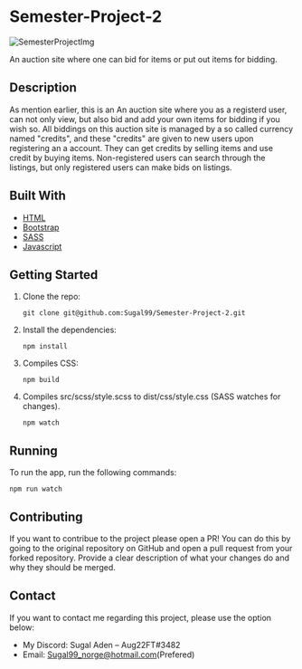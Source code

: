 # Semester-Project-2

![SemesterProjectImg](https://github.com/Sugal99/Semester-Project-2/assets/56642911/5ac8f1bf-ee8d-43c1-857b-ea856627aada)



An auction site where one can bid for items or put out items for bidding.

## Description
As mention earlier, this is an An auction site where you as a registerd user, can not only view, but also bid and add your own items for bidding if you wish so. All biddings on this auction site is managed by a so called currency named "credits", and these "credits" are given to new users upon registering an a account. They can get credits by selling items and use credit by buying items. Non-registered users can search through the listings, but only registered users can make bids on listings.

## Built With
* [HTML](https://dev.w3.org/html5/spec-LC/)
* [Bootstrap](https://getbootstrap.com/)
* [SASS](https://sass-lang.com/)
* [Javascript](https://developer.mozilla.org/en-US/docs/Web/JavaScript)
  


## Getting Started
1. Clone the repo:
    ```
    git clone git@github.com:Sugal99/Semester-Project-2.git
    ```
2. Install the dependencies:
    ```
    npm install
    ```
3. Compiles CSS:
    ```
    npm build
    ```
3. Compiles src/scss/style.scss to dist/css/style.css (SASS watches for changes).
    ```
    npm watch
   ```
 ## Running
 To run the app, run the following commands:
   ```
 npm run watch
   ```

## Contributing
  If you want to contribue to the project please open a PR! You can do this by going to the original repository on GitHub and open a pull request from your forked repository.
  Provide a clear description of what your changes do and why they should be merged.

## Contact

If you want to contact me regarding this project, please use the option below:

- My Discord: Sugal Aden – Aug22FT#3482
- Email: Sugal99_norge@hotmail.com(Prefered)



